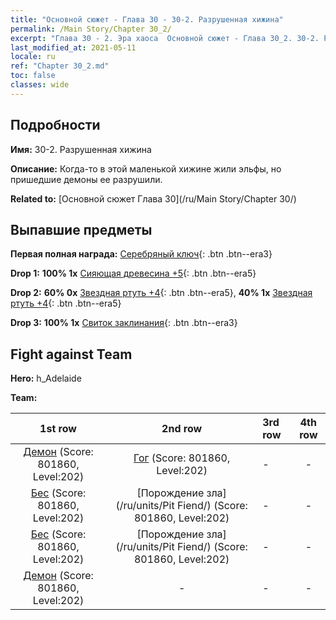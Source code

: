 ```yaml
---
title: "Основной сюжет - Глава 30 - 30-2. Разрушенная хижина"
permalink: /Main Story/Chapter 30_2/
excerpt: "Глава 30 - 2. Эра хаоса  Основной сюжет - Глава 30_2. 30-2. Разрушенная хижина"
last_modified_at: 2021-05-11
locale: ru
ref: "Chapter 30_2.md"
toc: false
classes: wide
---
```


## Подробности

 **Имя:** 30-2. Разрушенная хижина

 **Описание:** Когда-то в этой маленькой хижине жили эльфы, но пришедшие демоны ее разрушили.

 **Related to:** [Основной сюжет Глава 30](/ru/Main Story/Chapter 30/)

## Выпавшие предметы

 **Первая полная награда:** [Серебряный ключ](/ItemsRU/con_693/){: .btn .btn--era3}

 **Drop 1:** **100% 1x** [Сияющая древесина +5](/ItemsRU/mat_97/){: .btn .btn--era5}

 **Drop 2:** **60% 0x** [Звездная ртуть +4](/ItemsRU/mat_91/){: .btn .btn--era5}, **40% 1x** [Звездная ртуть +4](/ItemsRU/mat_91/){: .btn .btn--era5}

 **Drop 3:** **100% 1x** [Свиток заклинания](/ItemsRU/con_694/){: .btn .btn--era3}


## Fight against Team
 **Hero:** h_Adelaide

 **Team:**


  | 1st row | 2nd row | 3rd row | 4th row |
  |:----:|:----:|:----|:----:|
  | [Демон](/ru/units/Demon/) (Score: 801860, Level:202)  | [Гог](/ru/units/Gog/) (Score: 801860, Level:202)  | - | - |
  | [Бес](/ru/units/Imp/) (Score: 801860, Level:202)  | [Порождение зла](/ru/units/Pit Fiend/) (Score: 801860, Level:202)  | - | - |
  | [Бес](/ru/units/Imp/) (Score: 801860, Level:202)  | [Порождение зла](/ru/units/Pit Fiend/) (Score: 801860, Level:202)  | - | - |
  | [Демон](/ru/units/Demon/) (Score: 801860, Level:202)  | - | - | - |



